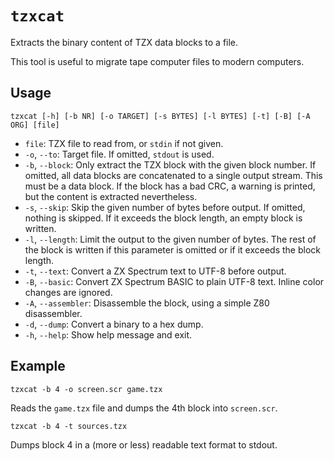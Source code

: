 # `tzxcat`

Extracts the binary content of TZX data blocks to a file.

This tool is useful to migrate tape computer files to modern computers.

## Usage

```
tzxcat [-h] [-b NR] [-o TARGET] [-s BYTES] [-l BYTES] [-t] [-B] [-A ORG] [file]
```

* `file`: TZX file to read from, or `stdin` if not given.
* `-o`, `--to`: Target file. If omitted, `stdout` is used.
* `-b`, `--block`: Only extract the TZX block with the given block number. If omitted, all data blocks are concatenated to a single output stream. This must be a data block. If the block has a bad CRC, a warning is printed, but the content is extracted nevertheless.
* `-s`, `--skip`: Skip the given number of bytes before output. If omitted, nothing is skipped. If it exceeds the block length, an empty block is written.
* `-l`, `--length`: Limit the output to the given number of bytes. The rest of the block is written if this parameter is omitted or if it exceeds the block length.
* `-t`, `--text`: Convert a ZX Spectrum text to UTF-8 before output.
* `-B`, `--basic`: Convert ZX Spectrum BASIC to plain UTF-8 text. Inline color changes are ignored.
* `-A`, `--assembler`: Disassemble the block, using a simple Z80 disassembler.
* `-d`, `--dump`: Convert a binary to a hex dump.
* `-h`, `--help`: Show help message and exit.

## Example

```
tzxcat -b 4 -o screen.scr game.tzx
```

Reads the `game.tzx` file and dumps the 4th block into `screen.scr`.

```
tzxcat -b 4 -t sources.tzx
```

Dumps block 4 in a (more or less) readable text format to stdout.
